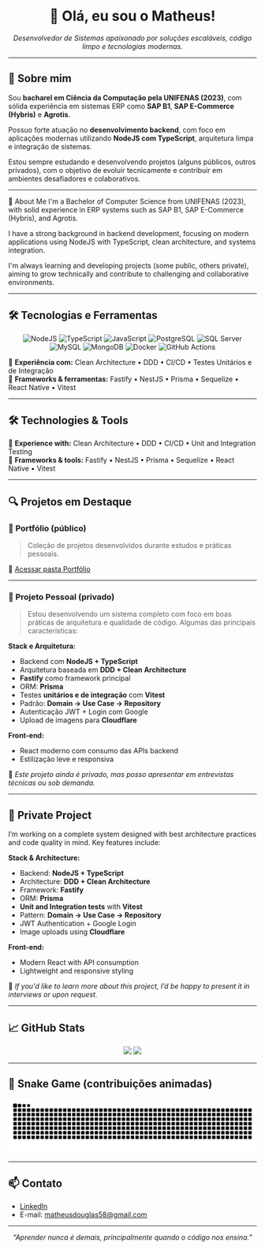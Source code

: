 <h1 align="center">👋 Olá, eu sou o Matheus!</h1>

<p align="center">
  <em>Desenvolvedor de Sistemas apaixonado por soluções escaláveis, código limpo e tecnologias modernas.</em>
</p>

---

## 💼 Sobre mim

Sou **bacharel em Ciência da Computação pela UNIFENAS (2023)**, com sólida experiência em sistemas ERP como **SAP B1**, **SAP E-Commerce (Hybris)** e **Agrotis**.

Possuo forte atuação no **desenvolvimento backend**, com foco em aplicações modernas utilizando **NodeJS com TypeScript**, arquitetura limpa e integração de sistemas.

Estou sempre estudando e desenvolvendo projetos (alguns públicos, outros privados), com o objetivo de evoluir tecnicamente e contribuir em ambientes desafiadores e colaborativos.

---

💼 About Me
I'm a Bachelor of Computer Science from UNIFENAS (2023), with solid experience in ERP systems such as SAP B1, SAP E-Commerce (Hybris), and Agrotis.

I have a strong background in backend development, focusing on modern applications using NodeJS with TypeScript, clean architecture, and systems integration.

I'm always learning and developing projects (some public, others private), aiming to grow technically and contribute to challenging and collaborative environments.

---

## 🛠️ Tecnologias e Ferramentas

<div align="center">

![NodeJS](https://img.shields.io/badge/Node.js-339933?style=for-the-badge&logo=node.js&logoColor=white)
![TypeScript](https://img.shields.io/badge/TypeScript-3178C6?style=for-the-badge&logo=typescript&logoColor=white)
![JavaScript](https://img.shields.io/badge/JavaScript-F7DF1E?style=for-the-badge&logo=javascript&logoColor=black)
![PostgreSQL](https://img.shields.io/badge/PostgreSQL-4169E1?style=for-the-badge&logo=postgresql&logoColor=white)
![SQL Server](https://img.shields.io/badge/SQL_Server-CC2927?style=for-the-badge&logo=microsoftsqlserver&logoColor=white)
![MySQL](https://img.shields.io/badge/MySQL-005C84?style=for-the-badge&logo=mysql&logoColor=white)
![MongoDB](https://img.shields.io/badge/MongoDB-47A248?style=for-the-badge&logo=mongodb&logoColor=white)
![Docker](https://img.shields.io/badge/Docker-2496ED?style=for-the-badge&logo=docker&logoColor=white)
![GitHub Actions](https://img.shields.io/badge/GitHub_Actions-2088FF?style=for-the-badge&logo=githubactions&logoColor=white)

</div>


🧪 **Experiência com:** Clean Architecture • DDD • CI/CD • Testes Unitários e de Integração  
🧰 **Frameworks & ferramentas:** Fastify • NestJS • Prisma • Sequelize • React Native • Vitest

---

## 🛠️ Technologies & Tools

🧪 **Experience with:** Clean Architecture • DDD • CI/CD • Unit and Integration Testing  
🧰 **Frameworks & tools:** Fastify • NestJS • Prisma • Sequelize • React Native • Vitest

---

## 🔍 Projetos em Destaque

### 📁 Portfólio (público)
> Coleção de projetos desenvolvidos durante estudos e práticas pessoais.

🔗 [Acessar pasta Portfólio](https://github.com/MatheusIA/Portifolio)

---

### 🔐 Projeto Pessoal (privado)

> Estou desenvolvendo um sistema completo com foco em boas práticas de arquitetura e qualidade de código. Algumas das principais características:

**Stack e Arquitetura:**
- Backend com **NodeJS + TypeScript**
- Arquitetura baseada em **DDD + Clean Architecture**
- **Fastify** como framework principal
- ORM: **Prisma**
- Testes **unitários e de integração** com **Vitest**
- Padrão: **Domain → Use Case → Repository**
- Autenticação JWT + Login com Google
- Upload de imagens para **Cloudflare**

**Front-end:**
- React moderno com consumo das APIs backend
- Estilização leve e responsiva

📌 *Este projeto ainda é privado, mas posso apresentar em entrevistas técnicas ou sob demanda.*

---

## 🔐 Private Project

I’m working on a complete system designed with best architecture practices and code quality in mind. Key features include:

**Stack & Architecture:**
- Backend: **NodeJS + TypeScript**
- Architecture: **DDD + Clean Architecture**
- Framework: **Fastify**
- ORM: **Prisma**
- **Unit and Integration tests** with **Vitest**
- Pattern: **Domain → Use Case → Repository**
- JWT Authentication + Google Login
- Image uploads using **Cloudflare**

**Front-end:**
- Modern React with API consumption
- Lightweight and responsive styling

📌 *If you'd like to learn more about this project, I’d be happy to present it in interviews or upon request.* 

---

## 📈 GitHub Stats

<p align="center">
  <img height="180em" src="https://github-readme-stats-sigma-five.vercel.app/api?username=MatheusIA&show_icons=true&theme=github_dark&hide_title=true&include_all_commits=true&count_private=true"/>
  <img height="180em" src="https://github-readme-stats-sigma-five.vercel.app/api/top-langs/?username=MatheusIA&layout=compact&langs_count=8&theme=github_dark"/>
</p>

---

## 🐍 Snake Game (contribuições animadas)

![snake gif](https://github.com/MatheusIA/MatheusIA/blob/output/github-contribution-grid-snake.svg)

---

## 📫 Contato

- [LinkedIn](https://www.linkedin.com/in/matheus-douglas-a05b811b1/)
- E-mail: matheusdouglas58@gmail.com

---

<p align="center">
  <em>“Aprender nunca é demais, principalmente quando o código nos ensina.”</em>
</p>
